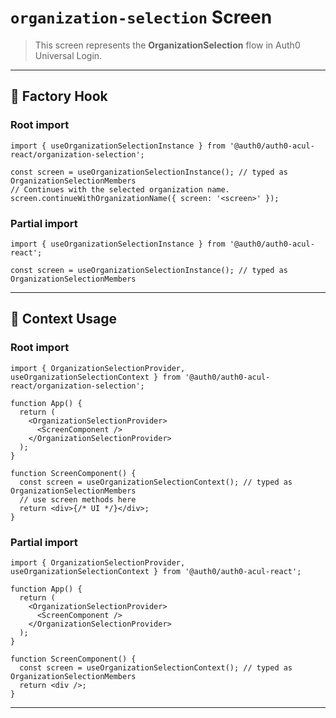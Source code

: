 # `organization-selection` Screen

> This screen represents the **OrganizationSelection** flow in Auth0 Universal Login.

---

## 🔹 Factory Hook
### Root import
```tsx
import { useOrganizationSelectionInstance } from '@auth0/auth0-acul-react/organization-selection';

const screen = useOrganizationSelectionInstance(); // typed as OrganizationSelectionMembers
// Continues with the selected organization name.
screen.continueWithOrganizationName({ screen: '<screen>' });
```

### Partial import
```tsx
import { useOrganizationSelectionInstance } from '@auth0/auth0-acul-react';

const screen = useOrganizationSelectionInstance(); // typed as OrganizationSelectionMembers
```

---

## 🔹 Context Usage

### Root import
```tsx
import { OrganizationSelectionProvider, useOrganizationSelectionContext } from '@auth0/auth0-acul-react/organization-selection';

function App() {
  return (
    <OrganizationSelectionProvider>
      <ScreenComponent />
    </OrganizationSelectionProvider>
  );
}

function ScreenComponent() {
  const screen = useOrganizationSelectionContext(); // typed as OrganizationSelectionMembers
  // use screen methods here
  return <div>{/* UI */}</div>;
}
```


### Partial import
```tsx
import { OrganizationSelectionProvider, useOrganizationSelectionContext } from '@auth0/auth0-acul-react';

function App() {
  return (
    <OrganizationSelectionProvider>
      <ScreenComponent />
    </OrganizationSelectionProvider>
  );
}

function ScreenComponent() {
  const screen = useOrganizationSelectionContext(); // typed as OrganizationSelectionMembers
  return <div />;
}
```

---
